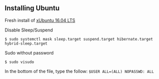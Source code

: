 ## Installing Ubuntu 

Fresh install of [xUbuntu 16.04 LTS](http://mirror.us.leaseweb.net/ubuntu-cdimage/xubuntu/releases/16.04/release/xubuntu-16.04.3-desktop-amd64.iso)

Disable Sleep/Suspend
```console
$ sudo systemctl mask sleep.target suspend.target hibernate.target hybrid-sleep.target
```
Sudo without password 
```console
$ sudo visudo
```
In the bottom of the file, type the follow: `$USER ALL=(ALL) NOPASSWD: ALL`
